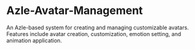 # Azle-Avatar-Management
An Azle-based system for creating and managing customizable avatars. Features include avatar creation, customization, emotion setting, and animation application.
